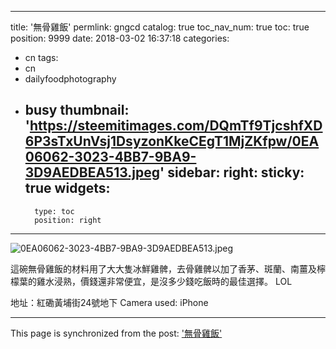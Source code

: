 
---
title: '無骨雞飯'
permlink: gngcd
catalog: true
toc_nav_num: true
toc: true
position: 9999
date: 2018-03-02 16:37:18
categories:
- cn
tags:
- cn
- dailyfoodphotography
- busy
thumbnail: 'https://steemitimages.com/DQmTf9TjcshfXD6P3sTxUnVsj1DsyzonKkeCEgT1MjZKfpw/0EA06062-3023-4BB7-9BA9-3D9AEDBEA513.jpeg'
sidebar:
    right:
        sticky: true
widgets:
    -
        type: toc
        position: right
---



![0EA06062-3023-4BB7-9BA9-3D9AEDBEA513.jpeg](https://steemitimages.com/DQmTf9TjcshfXD6P3sTxUnVsj1DsyzonKkeCEgT1MjZKfpw/0EA06062-3023-4BB7-9BA9-3D9AEDBEA513.jpeg)

這碗無骨雞飯的材料用了大大隻冰鮮雞髀，去骨雞髀以加了香茅、斑蘭、南薑及檸檬葉的雞水浸熟，價錢還非常便宜，是沒多少錢吃飯時的最佳選擇。 LOL

地址：紅磡黃埔街24號地下
Camera used: iPhone 

- - -

This page is synchronized from the post: ['無骨雞飯'](https://steemit.com/@htliao/gngcd)
